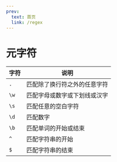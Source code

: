 ```yaml
---
prev:
  text: 首页
  link: /regex
---
```


# 元字符

字符|说明
---|---
`.`|匹配除了换行符之外的任意字符
`\w`|匹配字母或数字或下划线或汉字
`\s`|匹配任意的空白字符
`\d`|匹配数字
`\b`|匹配单词的开始或结束
`^`|匹配字符串的开始
`$`|匹配字符串的结束
